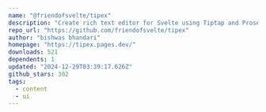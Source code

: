 ```yaml
---
name: "@friendofsvelte/tipex"
description: "Create rich text editor for Svelte using Tiptap and Prosemirror."
repo_url: "https://github.com/friendofsvelte/tipex"
author: "bishwas bhandari"
homepage: "https://tipex.pages.dev/"
downloads: 521
dependents: 1
updated: "2024-12-29T03:39:17.626Z"
github_stars: 302
tags: 
  - content
  - ui
---
```

